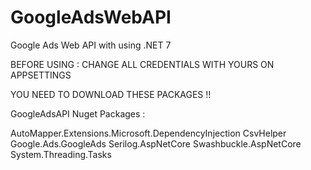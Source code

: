 # GoogleAdsWebAPI
Google Ads Web API with using .NET 7

BEFORE USING : 
CHANGE ALL CREDENTIALS WITH YOURS ON APPSETTINGS

YOU NEED TO DOWNLOAD THESE PACKAGES !!

GoogleAdsAPI Nuget Packages : 

AutoMapper.Extensions.Microsoft.DependencyInjection
CsvHelper
Google.Ads.GoogleAds
Serilog.AspNetCore
Swashbuckle.AspNetCore
System.Threading.Tasks

